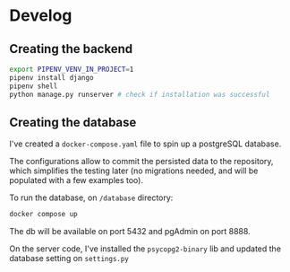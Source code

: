 # Develog

## Creating the backend

```bash
export PIPENV_VENV_IN_PROJECT=1
pipenv install django
pipenv shell
python manage.py runserver # check if installation was successful
```

## Creating the database

I've created a `docker-compose.yaml` file to spin up a postgreSQL database.

The configurations allow to commit the persisted data to the repository, which simplifies the testing later (no migrations needed, and will be populated with a few examples too).

To run the database, on `/database` directory:

```bash
docker compose up
```

The db will be available on port 5432 and pgAdmin on port 8888.

On the server code, I've installed the `psycopg2-binary` lib and updated the database setting on `settings.py`

